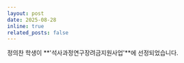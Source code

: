 ```yaml
---
layout: post
date: 2025-08-28
inline: true
related_posts: false
---
```


정의찬 학생이 **'석사과정연구장려금지원사업'**에 선정되었습니다.
